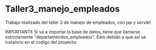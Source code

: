 # Taller3_manejo_empleados
Trabajo realizado del taller 3 de manejo de empleados, con jsp y servlet

IMPORTANTE
Si va a importar la base de datos, tiene que llamarse estrictamente "departamendos_empleados". Esto debido a que asi se instancio en el codigo del proyecto.
